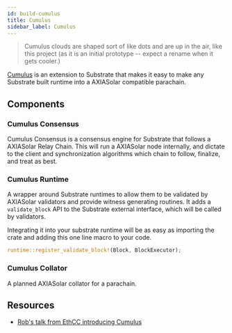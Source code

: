```yaml
---
id: build-cumulus
title: Cumulus
sidebar_label: Cumulus
---
```


> Cumulus clouds are shaped sort of like dots and are up in the air, like this project (as it is an initial prototype -- expect a rename when it gets cooler.)

[Cumulus](https://github.com/paritytech/cumulus) is an extension to Substrate that makes it easy to make any Substrate built runtime into a AXIASolar compatible parachain.

## Components

### Cumulus Consensus

Cumulus Consensus is a consensus engine for Substrate that follows a AXIASolar Relay Chain. This will run a AXIASolar node internally, and dictate to the client and synchronization algorithms which chain to follow, finalize, and treat as best.

### Cumulus Runtime

A wrapper around Substrate runtimes to allow them to be validated by AXIASolar validators and provide witness generating routines. It adds a `validate_block` API to the Substrate external interface, which will be called by validators.

Integrating it into your substrate runtime will be as easy as importing the crate and adding this one line macro to your code.

```rust
runtime::register_validate_block!(Block, BlockExecutor);
```

### Cumulus Collator

A planned AXIASolar collator for a parachain.

## Resources

- [Rob's talk from EthCC introducing Cumulus](https://www.youtube.com/watch?v=thgtXq5YMOo)
